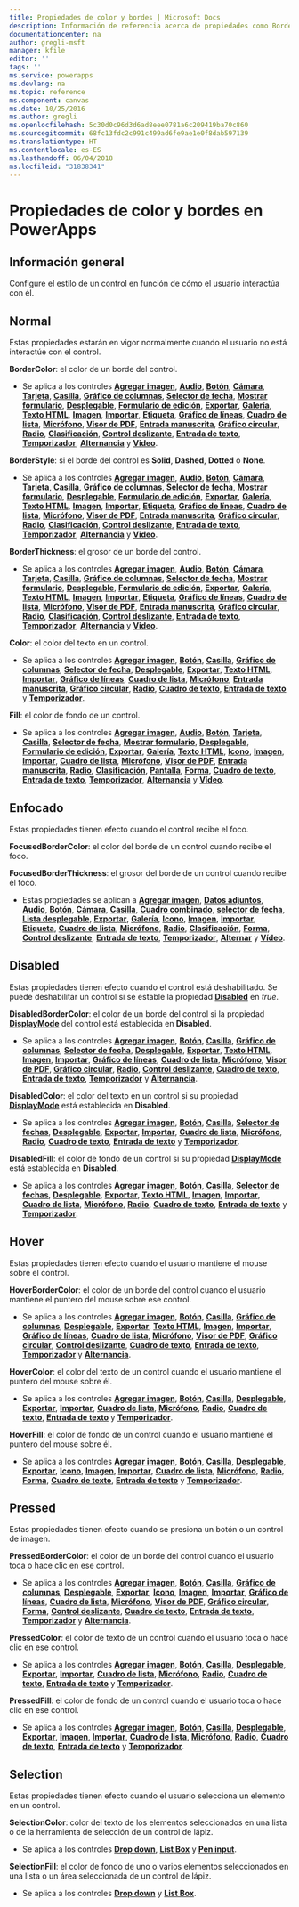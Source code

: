 ```yaml
---
title: Propiedades de color y bordes | Microsoft Docs
description: Información de referencia acerca de propiedades como BorderColor, HoverBorderColor y PressedBorderColor
documentationcenter: na
author: gregli-msft
manager: kfile
editor: ''
tags: ''
ms.service: powerapps
ms.devlang: na
ms.topic: reference
ms.component: canvas
ms.date: 10/25/2016
ms.author: gregli
ms.openlocfilehash: 5c30d0c96d3d6ad8eee0781a6c209419ba70c860
ms.sourcegitcommit: 68fc13fdc2c991c499ad6fe9ae1e0f8dab597139
ms.translationtype: HT
ms.contentlocale: es-ES
ms.lasthandoff: 06/04/2018
ms.locfileid: "31838341"
---
```

# <a name="color-and-border-properties-in-powerapps"></a>Propiedades de color y bordes en PowerApps
## <a name="overview"></a>Información general
Configure el estilo de un control en función de cómo el usuario interactúa con él.

## <a name="normal"></a>Normal
Estas propiedades estarán en vigor normalmente cuando el usuario no está interactúe con el control.

**BorderColor**: el color de un borde del control.

* Se aplica a los controles **[Agregar imagen](control-add-picture.md)**, **[Audio](control-audio-video.md)**, **[Botón](control-button.md)**, **[Cámara](control-camera.md)**, **[Tarjeta](control-card.md)**, **[Casilla](control-check-box.md)**, **[Gráfico de columnas](control-column-line-chart.md)**, **[Selector de fecha](control-date-picker.md)**, **[Mostrar formulario](control-form-detail.md)**, **[Desplegable](control-drop-down.md)**, **[Formulario de edición](control-form-detail.md)**, **[Exportar](control-export-import.md)**, **[Galería](control-gallery.md)**, **[Texto HTML](control-html-text.md)**, **[Imagen](control-image.md)**, **[Importar](control-export-import.md)**, **[Etiqueta](control-text-box.md)**, **[Gráfico de líneas](control-column-line-chart.md)**, **[Cuadro de lista](control-list-box.md)**, **[Micrófono](control-microphone.md)**, **[Visor de PDF](control-pdf-viewer.md)**, **[Entrada manuscrita](control-pen-input.md)**, **[Gráfico circular](control-pie-chart.md)**, **[Radio](control-radio.md)**, **[Clasificación](control-rating.md)**, **[Control deslizante](control-slider.md)**, **[Entrada de texto](control-text-input.md)**, **[Temporizador](control-timer.md)**, **[Alternancia](control-toggle.md)** y **[Video](control-audio-video.md)**.

**BorderStyle**: si el borde del control es **Solid**, **Dashed**, **Dotted** o **None**.

* Se aplica a los controles **[Agregar imagen](control-add-picture.md)**, **[Audio](control-audio-video.md)**, **[Botón](control-button.md)**, **[Cámara](control-camera.md)**, **[Tarjeta](control-card.md)**, **[Casilla](control-check-box.md)**, **[Gráfico de columnas](control-column-line-chart.md)**, **[Selector de fecha](control-date-picker.md)**, **[Mostrar formulario](control-form-detail.md)**, **[Desplegable](control-drop-down.md)**, **[Formulario de edición](control-form-detail.md)**, **[Exportar](control-export-import.md)**, **[Galería](control-gallery.md)**, **[Texto HTML](control-html-text.md)**, **[Imagen](control-image.md)**, **[Importar](control-export-import.md)**, **[Etiqueta](control-text-box.md)**, **[Gráfico de líneas](control-column-line-chart.md)**, **[Cuadro de lista](control-list-box.md)**, **[Micrófono](control-microphone.md)**, **[Visor de PDF](control-pdf-viewer.md)**, **[Entrada manuscrita](control-pen-input.md)**, **[Gráfico circular](control-pie-chart.md)**, **[Radio](control-radio.md)**, **[Clasificación](control-rating.md)**, **[Control deslizante](control-slider.md)**, **[Entrada de texto](control-text-input.md)**, **[Temporizador](control-timer.md)**, **[Alternancia](control-toggle.md)** y **[Video](control-audio-video.md)**.

**BorderThickness**: el grosor de un borde del control.

* Se aplica a los controles **[Agregar imagen](control-add-picture.md)**, **[Audio](control-audio-video.md)**, **[Botón](control-button.md)**, **[Cámara](control-camera.md)**, **[Tarjeta](control-card.md)**, **[Casilla](control-check-box.md)**, **[Gráfico de columnas](control-column-line-chart.md)**, **[Selector de fecha](control-date-picker.md)**, **[Mostrar formulario](control-form-detail.md)**, **[Desplegable](control-drop-down.md)**, **[Formulario de edición](control-form-detail.md)**, **[Exportar](control-export-import.md)**, **[Galería](control-gallery.md)**, **[Texto HTML](control-html-text.md)**, **[Imagen](control-image.md)**, **[Importar](control-export-import.md)**, **[Etiqueta](control-text-box.md)**, **[Gráfico de líneas](control-column-line-chart.md)**, **[Cuadro de lista](control-list-box.md)**, **[Micrófono](control-microphone.md)**, **[Visor de PDF](control-pdf-viewer.md)**, **[Entrada manuscrita](control-pen-input.md)**, **[Gráfico circular](control-pie-chart.md)**, **[Radio](control-radio.md)**, **[Clasificación](control-rating.md)**, **[Control deslizante](control-slider.md)**, **[Entrada de texto](control-text-input.md)**, **[Temporizador](control-timer.md)**, **[Alternancia](control-toggle.md)** y **[Video](control-audio-video.md)**.

**Color**: el color del texto en un control.

* Se aplica a los controles **[Agregar imagen](control-add-picture.md)**, **[Botón](control-button.md)**, **[Casilla](control-check-box.md)**, **[Gráfico de columnas](control-column-line-chart.md)**, **[Selector de fecha](control-date-picker.md)**, **[Desplegable](control-drop-down.md)**, **[Exportar](control-export-import.md)**, **[Texto HTML](control-html-text.md)**, **[Importar](control-export-import.md)**, **[Gráfico de líneas](control-text-box.md)**, **[Cuadro de lista](control-column-line-chart.md)**, **[Micrófono](control-list-box.md)**, **[Entrada manuscrita](control-microphone.md)**, **[Gráfico circular](control-pen-input.md)**, **[Radio](control-pie-chart.md)**, **[Cuadro de texto](control-radio.md)**, **[Entrada de texto](control-text-input.md)** y **[Temporizador](control-timer.md)**.

**Fill**: el color de fondo de un control.

* Se aplica a los controles **[Agregar imagen](control-add-picture.md)**, **[Audio](control-audio-video.md)**, **[Botón](control-button.md)**, **[Tarjeta](control-card.md)**, **[Casilla](control-check-box.md)**, **[Selector de fecha](control-date-picker.md)**, **[Mostrar formulario](control-form-detail.md)**, **[Desplegable](control-drop-down.md)**, **[Formulario de edición](control-form-detail.md)**, **[Exportar](control-export-import.md)**, **[Galería](control-gallery.md)**, **[Texto HTML](control-html-text.md)**, **[Icono](control-shapes-icons.md)**, **[Imagen](control-image.md)**, **[Importar](control-export-import.md)**, **[Cuadro de lista](control-text-box.md)**, **[Micrófono](control-list-box.md)**, **[Visor de PDF](control-microphone.md)**, **[Entrada manuscrita](control-pdf-viewer.md)**, **[Radio](control-pen-input.md)**, **[Clasificación](control-radio.md)**, **[Pantalla](control-rating.md)**, **[Forma](control-screen.md)**, **[Cuadro de texto](control-shapes-icons.md)**, **[Entrada de texto](control-text-input.md)**, **[Temporizador](control-timer.md)**, **[Alternancia](control-toggle.md)** y **[Vídeo](control-audio-video.md)**.

## <a name="focused"></a>Enfocado
Estas propiedades tienen efecto cuando el control recibe el foco.

**FocusedBorderColor**: el color del borde de un control cuando recibe el foco.

**FocusedBorderThickness**: el grosor del borde de un control cuando recibe el foco.

* Estas propiedades se aplican a **[Agregar imagen](control-add-picture.md)**, **[Datos adjuntos](control-attachments.md)**, **[Audio](control-audio-video.md)**, **[Botón](control-button.md)**, **[Cámara](control-camera.md)**, **[Casilla](control-check-box.md)**, **[Cuadro combinado](control-combo-box.md)**, **[selector de fecha](control-date-picker.md)**, **[Lista desplegable](control-drop-down.md)**, **[Exportar](control-export-import.md)**, **[Galería](control-gallery.md)**, **[Icono](control-shapes-icons.md)**, **[Imagen](control-image.md)**, **[Importar](control-export-import.md)**, **[Etiqueta](control-text-box.md)**, **[Cuadro de lista](control-list-box.md)**, **[Micrófono](control-microphone.md)**, **[Radio](control-radio.md)**, **[Clasificación](control-rating.md)**, **[Forma](control-shapes-icons.md)**, **[Control deslizante](control-slider.md)**, **[Entrada de texto](control-text-input.md)**, **[Temporizador](control-timer.md)**, **[Alternar](control-toggle.md)** y **[Vídeo](control-audio-video.md)**.

## <a name="disabled"></a>Disabled
Estas propiedades tienen efecto cuando el control está deshabilitado.  Se puede deshabilitar un control si se estable la propiedad **[Disabled](properties-core.md)** en *true*.

**DisabledBorderColor**: el color de un borde del control si la propiedad **[DisplayMode](properties-core.md)** del control está establecida en **Disabled**.

* Se aplica a los controles **[Agregar imagen](control-add-picture.md)**, **[Botón](control-button.md)**, **[Casilla](control-check-box.md)**, **[Gráfico de columnas](control-column-line-chart.md)**, **[Selector de fecha](control-date-picker.md)**, **[Desplegable](control-drop-down.md)**, **[Exportar](control-export-import.md)**, **[Texto HTML](control-html-text.md)**, **[Imagen](control-image.md)**, **[Importar](control-export-import.md)**, **[Gráfico de líneas](control-text-box.md)**, **[Cuadro de lista](control-column-line-chart.md)**, **[Micrófono](control-list-box.md)**, **[Visor de PDF](control-microphone.md)**, **[Gráfico circular](control-pdf-viewer.md)**, **[Radio](control-pie-chart.md)**, **[Control deslizante](control-radio.md)**, **[Cuadro de texto](control-slider.md)**, **[Entrada de texto](control-text-input.md)**, **[Temporizador](control-timer.md)** y **[Alternancia](control-toggle.md)**.

**DisabledColor**: el color del texto en un control si su propiedad **[DisplayMode](properties-core.md)** está establecida en **Disabled**.

* Se aplica a los controles **[Agregar imagen](control-add-picture.md)**, **[Botón](control-button.md)**, **[Casilla](control-check-box.md)**, **[Selector de fechas](control-date-picker.md)**, **[Desplegable](control-drop-down.md)**, **[Exportar](control-export-import.md)**, **[Importar](control-export-import.md)**, **[Cuadro de lista](control-text-box.md)**, **[Micrófono](control-list-box.md)**, **[Radio](control-microphone.md)**, **[Cuadro de texto](control-radio.md)**, **[Entrada de texto](control-text-input.md)** y **[Temporizador](control-timer.md)**.

**DisabledFill**: el color de fondo de un control si su propiedad **[DisplayMode](properties-core.md)** está establecida en **Disabled**.

* Se aplica a los controles **[Agregar imagen](control-add-picture.md)**, **[Botón](control-button.md)**, **[Casilla](control-check-box.md)**, **[Selector de fechas](control-date-picker.md)**, **[Desplegable](control-drop-down.md)**, **[Exportar](control-export-import.md)**, **[Texto HTML](control-html-text.md)**, **[Imagen](control-image.md)**, **[Importar](control-export-import.md)**, **[Cuadro de lista](control-text-box.md)**, **[Micrófono](control-list-box.md)**, **[Radio](control-microphone.md)**, **[Cuadro de texto](control-radio.md)**, **[Entrada de texto](control-text-input.md)** y **[Temporizador](control-timer.md)**.

## <a name="hover"></a>Hover
Estas propiedades tienen efecto cuando el usuario mantiene el mouse sobre el control.

**HoverBorderColor**: el color de un borde del control cuando el usuario mantiene el puntero del mouse sobre ese control.

* Se aplica a los controles **[Agregar imagen](control-add-picture.md)**, **[Botón](control-button.md)**, **[Casilla](control-check-box.md)**, **[Gráfico de columnas](control-column-line-chart.md)**, **[Desplegable](control-drop-down.md)**, **[Exportar](control-export-import.md)**, **[Texto HTML](control-html-text.md)**, **[Imagen](control-image.md)**, **[Importar](control-export-import.md)**, **[Gráfico de líneas](control-text-box.md)**, **[Cuadro de lista](control-column-line-chart.md)**, **[Micrófono](control-list-box.md)**, **[Visor de PDF](control-microphone.md)**, **[Gráfico circular](control-pdf-viewer.md)**, **[Control deslizante](control-pie-chart.md)**, **[Cuadro de texto](control-slider.md)**, **[Entrada de texto](control-text-input.md)**, **[Temporizador](control-timer.md)** y **[Alternancia](control-toggle.md)**.

**HoverColor**: el color del texto de un control cuando el usuario mantiene el puntero del mouse sobre él.

* Se aplica a los controles **[Agregar imagen](control-add-picture.md)**, **[Botón](control-button.md)**, **[Casilla](control-check-box.md)**, **[Desplegable](control-drop-down.md)**, **[Exportar](control-export-import.md)**, **[Importar](control-export-import.md)**, **[Cuadro de lista](control-text-box.md)**, **[Micrófono](control-list-box.md)**, **[Radio](control-microphone.md)**, **[Cuadro de texto](control-radio.md)**, **[Entrada de texto](control-text-input.md)** y **[Temporizador](control-timer.md)**.

**HoverFill**: el color de fondo de un control cuando el usuario mantiene el puntero del mouse sobre él.

* Se aplica a los controles **[Agregar imagen](control-add-picture.md)**, **[Botón](control-button.md)**, **[Casilla](control-check-box.md)**, **[Desplegable](control-drop-down.md)**, **[Exportar](control-export-import.md)**, **[Icono](control-shapes-icons.md)**, **[Imagen](control-image.md)**, **[Importar](control-export-import.md)**, **[Cuadro de lista](control-text-box.md)**, **[Micrófono](control-list-box.md)**, **[Radio](control-microphone.md)**, **[Forma](control-radio.md)**, **[Cuadro de texto](control-shapes-icons.md)**, **[Entrada de texto](control-text-input.md)** y **[Temporizador](control-timer.md)**.

## <a name="pressed"></a>Pressed
Estas propiedades tienen efecto cuando se presiona un botón o un control de imagen.

**PressedBorderColor**: el color de un borde del control cuando el usuario toca o hace clic en ese control.

* Se aplica a los controles **[Agregar imagen](control-add-picture.md)**, **[Botón](control-button.md)**, **[Casilla](control-check-box.md)**, **[Gráfico de columnas](control-column-line-chart.md)**, **[Desplegable](control-drop-down.md)**, **[Exportar](control-export-import.md)**, **[Icono](control-shapes-icons.md)**, **[Imagen](control-image.md)**, **[Importar](control-export-import.md)**, **[Gráfico de líneas](control-text-box.md)**, **[Cuadro de lista](control-column-line-chart.md)**, **[Micrófono](control-list-box.md)**, **[Visor de PDF](control-microphone.md)**, **[Gráfico circular](control-pdf-viewer.md)**, **[Forma](control-pie-chart.md)**, **[Control deslizante](control-shapes-icons.md)**, **[Cuadro de texto](control-slider.md)**, **[Entrada de texto](control-text-input.md)**, **[Temporizador](control-timer.md)** y **[Alternancia](control-toggle.md)**.

**PressedColor**: el color de texto de un control cuando el usuario toca o hace clic en ese control.

* Se aplica a los controles **[Agregar imagen](control-add-picture.md)**, **[Botón](control-button.md)**, **[Casilla](control-check-box.md)**, **[Desplegable](control-drop-down.md)**, **[Exportar](control-export-import.md)**, **[Importar](control-export-import.md)**, **[Cuadro de lista](control-text-box.md)**, **[Micrófono](control-list-box.md)**, **[Radio](control-microphone.md)**, **[Cuadro de texto](control-radio.md)**, **[Entrada de texto](control-text-input.md)** y **[Temporizador](control-timer.md)**.

**PressedFill**: el color de fondo de un control cuando el usuario toca o hace clic en ese control.

* Se aplica a los controles **[Agregar imagen](control-add-picture.md)**, **[Botón](control-button.md)**, **[Casilla](control-check-box.md)**, **[Desplegable](control-drop-down.md)**, **[Exportar](control-export-import.md)**, **[Imagen](control-image.md)**, **[Importar](control-export-import.md)**, **[Cuadro de lista](control-text-box.md)**, **[Micrófono](control-list-box.md)**, **[Radio](control-microphone.md)**, **[Cuadro de texto](control-radio.md)**, **[Entrada de texto](control-text-input.md)** y **[Temporizador](control-timer.md)**.

## <a name="selection"></a>Selection
Estas propiedades tienen efecto cuando el usuario selecciona un elemento en un control.

**SelectionColor**: color del texto de los elementos seleccionados en una lista o de la herramienta de selección de un control de lápiz.

* Se aplica a los controles **[Drop down](control-drop-down.md)**, **[List Box](control-list-box.md)** y **[Pen input](control-pen-input.md)**.

**SelectionFill**: el color de fondo de uno o varios elementos seleccionados en una lista o un área seleccionada de un control de lápiz.

* Se aplica a los controles **[Drop down](control-drop-down.md)** y **[List Box](control-list-box.md)**.

